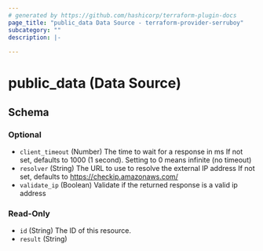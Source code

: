 ```yaml
---
# generated by https://github.com/hashicorp/terraform-plugin-docs
page_title: "public_data Data Source - terraform-provider-serruboy"
subcategory: ""
description: |-
  
---
```


# public_data (Data Source)





<!-- schema generated by tfplugindocs -->
## Schema

### Optional

- `client_timeout` (Number) The time to wait for a response in ms
If not set, defaults to 1000 (1 second). Setting to 0 means infinite (no timeout)
- `resolver` (String) The URL to use to resolve the external IP address
If not set, defaults to https://checkip.amazonaws.com/
- `validate_ip` (Boolean) Validate if the returned response is a valid ip address

### Read-Only

- `id` (String) The ID of this resource.
- `result` (String)


